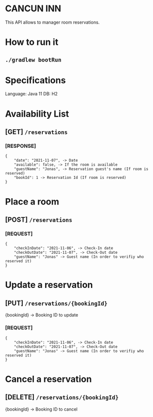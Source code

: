 # CANCUN INN

This API allows to manager room reservations.

# How to run it
## `./gradlew bootRun`

# Specifications
Language: Java 11
DB: H2


# Availability List
## [GET] `/reservations`

### [RESPONSE]
	{
	    "date": "2021-11-07", -> Date
	    "available": false, -> If the room is available
	    "guestName": "Jonas", -> Reservation guest's name (If room is reserved)
	    "bookId": 1 -> Reservation Id (If room is reserved)
	}


    
 # Place a room
## [POST] `/reservations`

### [REQUEST]
	{
		"checkInDate": "2021-11-06", -> Check-In date
		"checkOutDate": "2021-11-07", -> Check-Out date
		"guestName": "Jonas" -> Guest name (In order to verifiy who reserved it)
	}


 # Update a reservation
## [PUT] `/reservations/{bookingId}`

{bookingId} -> Booking ID to update

### [REQUEST]
	{
		"checkInDate": "2021-11-06", -> Check-In date
		"checkOutDate": "2021-11-07", -> Check-Out date
		"guestName": "Jonas" -> Guest name (In order to verifiy who reserved it)
	}

# Cancel a reservation
## [DELETE] `/reservations/{bookingId}` 

{bookingId} -> Booking ID to cancel

